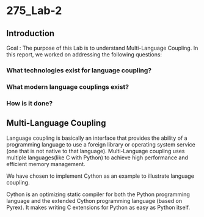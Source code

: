 # 275_Lab-2

## Introduction
Goal : The purpose of this Lab is to understand Multi-Language Coupling. In this report, we worked on addressing the following questions:
### What technologies exist for language coupling?
### What modern language couplings exist?
### How is it done?

## Multi-Language Coupling
Language coupling is basically an interface that provides the ability of a programming language to use a foreign library or operating system service (one that is not native to that language).
Multi-Language coupling uses multiple languages(like C with Python) to achieve high performance and efficient memory management.

We have chosen to implement Cython as an example to illustrate language coupling.

Cython is an optimizing static compiler for both the Python programming language and the extended Cython programming language (based on Pyrex). It makes writing C extensions for Python as easy as Python itself.

